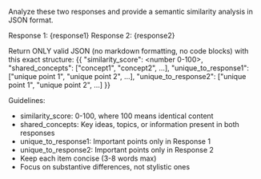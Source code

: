 Analyze these two responses and provide a semantic similarity analysis in JSON format.

Response 1: {response1}
Response 2: {response2}

Return ONLY valid JSON (no markdown formatting, no code blocks) with this exact structure:
{{
  "similarity_score": <number 0-100>,
  "shared_concepts": ["concept1", "concept2", ...],
  "unique_to_response1": ["unique point 1", "unique point 2", ...],
  "unique_to_response2": ["unique point 1", "unique point 2", ...]
}}

Guidelines:
- similarity_score: 0-100, where 100 means identical content
- shared_concepts: Key ideas, topics, or information present in both responses
- unique_to_response1: Important points only in Response 1
- unique_to_response2: Important points only in Response 2
- Keep each item concise (3-8 words max)
- Focus on substantive differences, not stylistic ones
